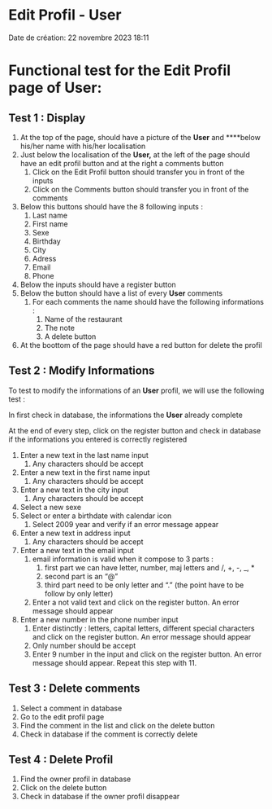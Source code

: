 # Edit Profil - User

Date de création: 22 novembre 2023 18:11

# **Functional test for the Edit Profil page of User:**

## Test 1 : Display

1. At the top of the page, should have a picture of the **User** and ****below his/her name with his/her localisation
2. Just below the localisation of the **User,** at the left of the page should have an edit profil button and at the right a comments button
    1. Click on the Edit Profil button should transfer you in front of the inputs
    2. Click on the Comments button should transfer you in front of the comments
3. Below this buttons should have the 8 following inputs :
    1. Last name
    2. First name
    3. Sexe
    4. Birthday
    5. City
    6. Adress
    7. Email
    8. Phone
4. Below the inputs should have a register button
5. Below the button should have a list of every **User** comments
    1. For each comments the name should have the following informations :
        1. Name of the restaurant
        2. The note
        3. A delete button
6. At the boottom of the page should have a red button for delete the profil

## Test 2 : Modify Informations

To test to modify the informations of an **User** profil, we will use the following test :

In first check in database, the informations the **User** already complete

At the end of every step, click on the register button and check in database if the informations you entered is correctly registered

1. Enter a new text in the last name input
    1. Any characters should be accept
2. Enter a new text in the first name input
    1. Any characters should be accept
3. Enter a new text in the city input
    1. Any characters should be accept
4. Select a new sexe
5. Select or enter a birthdate with calendar icon
    1. Select 2009 year and verify if an error message appear
6. Enter a new text in address input 
    1. Any characters should be accept
7. Enter a new text in the email input
    1. email information is valid when it compose to 3 parts :
        1. first part we can have letter, number, maj letters and /, +, -, _, *
        2. second part is an “@”
        3. third part need to be only letter and “.” (the point have to be follow by only letter)
    2. Enter a not valid text and click on the register button. An error message should appear
8. Enter a new number in the phone number input 
    1. Enter distinctly : letters, capital letters, different special characters and click on the register button. An error message should appear
    2. Only number should be accept 
    3. Enter 9 number in the input and click on the register button. An error message should appear. Repeat this step with 11.

## Test 3 : Delete comments

1. Select a comment in database
2. Go to the edit profil page
3. Find the comment in the list and click on the delete button
4. Check in database if the comment is correctly delete

## Test 4 : Delete Profil

1. Find the owner profil in database
2. Click on the delete button
3. Check in database if the owner profil disappear